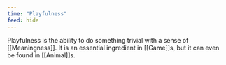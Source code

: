 ```yaml
---
time: "Playfulness"
feed: hide
---
```


Playfulness is the ability to do something trivial with a sense of [[Meaningness]]. It is an essential ingredient in [[Game]]s, but it can even be found in [[Animal]]s. 